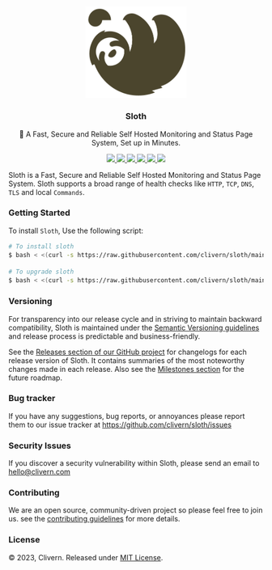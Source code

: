 <p align="center">
    <img alt="Sloth Logo" src="/static/logo.png?v=0.1.0" width="200" />
    <h3 align="center">Sloth</h3>
    <p align="center">🐺 A Fast, Secure and Reliable Self Hosted Monitoring and Status Page System, Set up in Minutes.</p>
    <p align="center">
        <a href="https://github.com/clivern/sloth/actions/workflows/api.yml">
            <img src="https://github.com/clivern/sloth/actions/workflows/api.yml/badge.svg">
        </a>
        <a href="https://github.com/clivern/sloth/actions/workflows/ui.yml">
            <img src="https://github.com/clivern/sloth/actions/workflows/ui.yml/badge.svg">
        </a>
        <a href="https://github.com/clivern/sloth/releases">
            <img src="https://img.shields.io/badge/Version-v0.1.0-yellow.svg">
        </a>
        <a href="https://goreportcard.com/report/github.com/clivern/sloth">
            <img src="https://goreportcard.com/badge/github.com/clivern/sloth?v=0.1.0">
        </a>
        <a href="https://godoc.org/github.com/clivern/sloth">
            <img src="https://godoc.org/github.com/clivern/sloth?status.svg">
        </a>
        <a href="https://github.com/clivern/sloth/blob/main/LICENSE">
            <img src="https://img.shields.io/badge/LICENSE-MIT-orange.svg">
        </a>
    </p>
</p>

Sloth is a Fast, Secure and Reliable Self Hosted Monitoring and Status Page System. Sloth supports a broad range of health checks like `HTTP`, `TCP`, `DNS`, `TLS` and local `Commands`.


### Getting Started

To install `Sloth`, Use the following script:

```zsh
# To install sloth
$ bash < <(curl -s https://raw.githubusercontent.com/clivern/sloth/main/deployment/ubuntu/install.sh)

# To upgrade sloth
$ bash < <(curl -s https://raw.githubusercontent.com/clivern/sloth/main/deployment/ubuntu/upgrade.sh)
```


### Versioning

For transparency into our release cycle and in striving to maintain backward compatibility, Sloth is maintained under the [Semantic Versioning guidelines](https://semver.org/) and release process is predictable and business-friendly.

See the [Releases section of our GitHub project](https://github.com/clivern/sloth/releases) for changelogs for each release version of Sloth. It contains summaries of the most noteworthy changes made in each release. Also see the [Milestones section](https://github.com/clivern/sloth/milestones) for the future roadmap.


### Bug tracker

If you have any suggestions, bug reports, or annoyances please report them to our issue tracker at https://github.com/clivern/sloth/issues


### Security Issues

If you discover a security vulnerability within Sloth, please send an email to [hello@clivern.com](mailto:hello@clivern.com)


### Contributing

We are an open source, community-driven project so please feel free to join us. see the [contributing guidelines](CONTRIBUTING.md) for more details.


### License

© 2023, Clivern. Released under [MIT License](https://opensource.org/licenses/mit-license.php).
